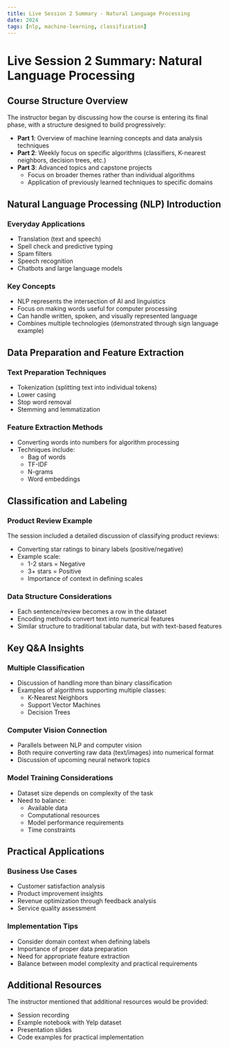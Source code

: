 ```yaml
---
title: Live Session 2 Summary - Natural Language Processing
date: 2024
tags: [nlp, machine-learning, classification]
---
```


# Live Session 2 Summary: Natural Language Processing

## Course Structure Overview

The instructor began by discussing how the course is entering its final phase, with a structure designed to build progressively:

- **Part 1**: Overview of machine learning concepts and data analysis techniques
- **Part 2**: Weekly focus on specific algorithms (classifiers, K-nearest neighbors, decision trees, etc.)
- **Part 3**: Advanced topics and capstone projects
  - Focus on broader themes rather than individual algorithms
  - Application of previously learned techniques to specific domains

## Natural Language Processing (NLP) Introduction

### Everyday Applications
- Translation (text and speech)
- Spell check and predictive typing
- Spam filters
- Speech recognition
- Chatbots and large language models

### Key Concepts
- NLP represents the intersection of AI and linguistics
- Focus on making words useful for computer processing
- Can handle written, spoken, and visually represented language
- Combines multiple technologies (demonstrated through sign language example)

## Data Preparation and Feature Extraction

### Text Preparation Techniques
- Tokenization (splitting text into individual tokens)
- Lower casing
- Stop word removal
- Stemming and lemmatization

### Feature Extraction Methods
- Converting words into numbers for algorithm processing
- Techniques include:
  - Bag of words
  - TF-IDF
  - N-grams
  - Word embeddings

## Classification and Labeling

### Product Review Example
The session included a detailed discussion of classifying product reviews:

- Converting star ratings to binary labels (positive/negative)
- Example scale:
  - 1-2 stars = Negative
  - 3+ stars = Positive
  - Importance of context in defining scales

### Data Structure Considerations
- Each sentence/review becomes a row in the dataset
- Encoding methods convert text into numerical features
- Similar structure to traditional tabular data, but with text-based features

## Key Q&A Insights

### Multiple Classification
- Discussion of handling more than binary classification
- Examples of algorithms supporting multiple classes:
  - K-Nearest Neighbors
  - Support Vector Machines
  - Decision Trees

### Computer Vision Connection
- Parallels between NLP and computer vision
- Both require converting raw data (text/images) into numerical format
- Discussion of upcoming neural network topics

### Model Training Considerations
- Dataset size depends on complexity of the task
- Need to balance:
  - Available data
  - Computational resources
  - Model performance requirements
  - Time constraints

## Practical Applications

### Business Use Cases
- Customer satisfaction analysis
- Product improvement insights
- Revenue optimization through feedback analysis
- Service quality assessment

### Implementation Tips
- Consider domain context when defining labels
- Importance of proper data preparation
- Need for appropriate feature extraction
- Balance between model complexity and practical requirements

## Additional Resources

The instructor mentioned that additional resources would be provided:
- Session recording
- Example notebook with Yelp dataset
- Presentation slides
- Code examples for practical implementation